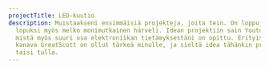 ```yaml
---
projectTitle: LED-kuutio
description: Muistaakseni ensimmäisiä projekteja, joita tein. On loppujen
  lopuksi myös melko monimutkainen härveli. Idean projektiin sain Youtubesta,
  mistä myös suuri osa elektroniikan tietämyksestäni on opittu. Erityisesti
  kanava GreatScott on ollut tärkeä minulle, ja sieltä idea tähänkin projektiin
  taisi tulla.
---
```

